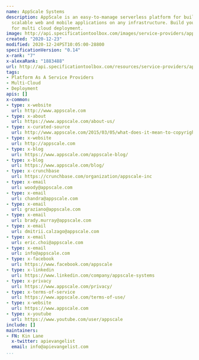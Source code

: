 ```yaml
---
name: AppScale Systems
description: AppScale is an easy-to-manage serverless platform for building and running
  scalable web and mobile applications on any infrastructure. Build your app rapidly
  for multi cloud deployment.
image: http://api.specificationtoolbox.com/images/service-providers/appscale-systems.jpg
created: "2020-12-23"
modified: 2020-12-24PST10:05:00-28800
specificationVersion: "0.14"
x-rank: "7"
x-alexaRank: "1883488"
url: http://api.specificationtoolbox.com/resources/service-providers/appscale-systems/
tags:
- Platform As A Service Providers
- Multi-Cloud
- Deployment
apis: []
x-common:
- type: x-website
  url: http://www.appscale.com
- type: x-about
  url: https://www.appscale.com/about-us/
- type: x-curated-source
  url: http://www.appscale.com/2015/03/05/what-does-it-mean-to-copyright-an-api/
- type: x-website
  url: http://appscale.com
- type: x-blog
  url: https://www.appscale.com/appscale-blog/
- type: x-blog
  url: https://www.appscale.com/blog/
- type: x-crunchbase
  url: https://crunchbase.com/organization/appscale-inc
- type: x-email
  url: woody@appscale.com
- type: x-email
  url: chandra@appscale.com
- type: x-email
  url: graziano@appscale.com
- type: x-email
  url: brady.murray@appscale.com
- type: x-email
  url: dmitrii.calzago@appscale.com
- type: x-email
  url: eric.choi@appscale.com
- type: x-email
  url: info@appscale.com
- type: x-facebook
  url: https://www.facebook.com/appscale
- type: x-linkedin
  url: https://www.linkedin.com/company/appscale-systems
- type: x-privacy
  url: https://www.appscale.com/privacy/
- type: x-terms-of-service
  url: https://www.appscale.com/terms-of-use/
- type: x-website
  url: https://www.appscale.com
- type: x-youtube
  url: https://www.youtube.com/user/appscale
include: []
maintainers:
- FN: Kin Lane
  x-twitter: apievangelist
  email: info@apievangelist.com
...
```

